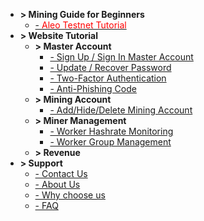 - **> Mining Guide for Beginners**
  - [- <font color=red>Aleo Testnet Tutorial</font>](en/_document/aleo_testnet.md)
- **> Website Tutorial**
  - **> Master Account**
    - [- Sign Up / Sign In Master Account](en/_document/account_login.md)
    - [- Update / Recover Password](en/_document/reset_passwd.md)
    - [- Two-Factor Authentication](en/_document/mfa_authentication.md)
    - [- Anti-Phishing Code](en/_document/fish_code.md)
  - **> Mining Account**
    - [- Add/Hide/Delete Mining Account](en/_document/miner_account.md)
  - **> Miner Management**
    - [- Worker Hashrate Monitoring](en/_document/miner_hashrate.md)
    - [- Worker Group Management](en/_document/miner_group.md)
  - **> Revenue**
- **> Support**
  - [- Contact Us](en/_document/contact_us.md)
  - [- About Us](en/_document/about_us.md)
  - [- Why choose us](en/_document/our_advantage.md)
  - [- FAQ](en/_document/q_and_a.md)

